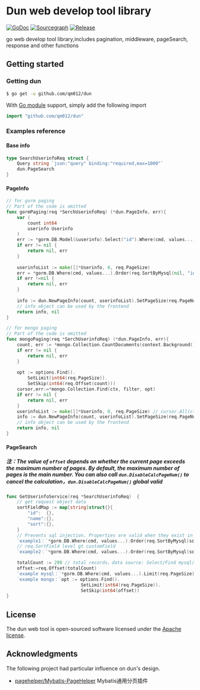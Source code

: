 # Dun web develop tool library

[//]: # ([![Build Status]&#40;https://github.com//qm012/dun/workflows/Run%20Tests/badge.svg?branch=main&#41;]&#40;https://github.com/qm012/dun/actions?query=branch%3Amian&#41;)

[//]: # ([![codecov]&#40;https://codecov.io/gh//qm012/dun/branch/main/graph/badge.svg&#41;]&#40;https://codecov.io/gh/qm012/dun&#41;)
[![GoDoc](https://pkg.go.dev/badge/github.com/qm012/dun?status.svg)](https://pkg.go.dev/github.com/qm012/dun?tab=doc)
[![Sourcegraph](https://sourcegraph.com/github.com/qm012/dun/-/badge.svg)](https://sourcegraph.com/github.com/qm012/dun?badge)
[![Release](https://img.shields.io/github/release/qm012/dun.svg?style=flat-square)](https://github.com/qm012/dun/releases)

go web develop tool library,includes pagination, middleware, pageSearch, response and other functions

## Getting started

### Getting dun

```sh
$ go get -u github.com/qm012/dun
```

With [Go module](https://github.com/golang/go/wiki/Modules) support, simply add the following import

```go
import "github.com/qm012/dun"
```

### Examples reference

#### Base info

```go
type SearchUserinfoReq struct {
	Query string `json:"query" binding:"required,max=1000"`
	dun.PageSearch
}
```

#### PageInfo

```go
// for gorm paging
// Part of the code is omitted
func gormPaging(req *SerchUserinfoReq) (*dun.PageInfo, err){
    var (
        count int64
        userinfo Userinfo
    )
    err := *gorm.DB.Model(&userinfo).Select("id").Where(cmd, values...).Count(&count).Error
    if err != nil {
        return nil, err
    }
	
    userinfoList := make([]*Userinfo, 0, req.PageSize)
    err = *gorm.DB.Where(cmd, values...).Order(req.SortByMysql(nil, "id")).Limit(req.PageSize).Offset(req.Offset(count)).Find(&userinfos).Error
    if err !=nil {
        return nil, err
    }
    
    info := dun.NewPageInfo(count, userinfoList).SetPageSize(req.PageNum, req.PageSize)
    // info object can be used by the frontend
    return info, nil
}

// for mongo paging 
// Part of the code is omitted
func mongoPaging(req *SerchUserinfoReq) (*dun.PageInfo, err){
    count, err := *mongo.Collection.CountDocuments(context.Background(), bson.D{})
	if err != nil {
		return nil, err
    }
	
    opt := options.Find().
        SetLimit(int64(req.PageSize)).
        SetSkip(int64(req.Offset(count)))
    cursor,err:=*mongo.Collection.Find(ctx, filter, opt)
    if err != nil {
        return nil, err
    }
    userinfoList := make([]*Userinfo, 0, req.PageSize) // cursor.All(ctx, &userinfos) 
    info := dun.NewPageInfo(count, userinfoList).SetPageSize(req.PageNum, req.PageSize)
    // info object can be used by the frontend
    return info, nil
} 

```
#### PageSearch

##### 注：The value of `offset` depends on whether the current page exceeds the maximum number of pages. By default, the maximum number of pages is the main number. You can also call `dun.DisableCalcPageNum()` to cancel the calculation，`dun.DisableCalcPageNum()` global valid
```go
func GetUserinfoService(req *SearchUserinfoReq)  {
    // get request object data
	sortFieldMap := map[string]struct{}{
	    "id":  {},
	    "name":{},
		"sort":{},
    }
    // Prevents sql injection. Properties are valid when they exist in sortFieldMap 
	`example1：`*gorm.DB.Where(cmd, values...).Order(req.SortByMysql(sortFieldMap))
    // req.SortField level gt customField
	`example2：`*gorm.DB.Where(cmd, values...).Order(req.SortByMysql(sortFieldMap, "id"))

    totalCount := 290 // total records，data source: Select/Find mysql/mongo data
    offset:=req.Offset(totalCount)
    `example mysql：`*gorm.DB.Where(cmd, values...).Limit(req.PageSize).Offset(offset)
    `example mongo：`opt := options.Find().
                            SetLimit(int64(req.PageSize)).
                            SetSkip(int64(offset))
}

```

## License

The dun web tool is open-sourced software licensed under the [Apache license](./LICENSE).

## Acknowledgments

The following project had particular influence on dun's design.

- [pagehelper/Mybatis-PageHelper](https://github.com/pagehelper/Mybatis-PageHelper) Mybatis通用分页插件